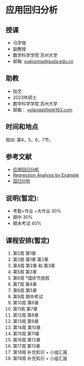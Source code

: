 # 应用回归分析
## 授课
- 马学俊
- 副教授 
- 数学科学学院  苏州大学
- 邮箱: xuejunma@suda.edu.cn
## 助教
- 陆艺
- 2023年硕士
- 数学科学学院  苏州大学
- 邮箱： yolandalillie@163.com
## 时间和地点
周四: 第4，5，6，7节，

## 参考文献
- [应用回归分析](https://item.jd.com/12663576.html)
- 	[Regression Analysis by Example](http://www1.aucegypt.edu/faculty/hadi/RABE5/)
- [回归分析](https://item.jd.com/12144095.html)
## 说明(暂定):
- 考勤+作业 +大作业 30%
- 期中 30%
- 期末考试 40%
## 课程安排(暂定)
1. 第2周 第1章 
2. 第3周 第1章  第2章 
3. 第4周 第2章 和  第3章
4. 第5周 第3章
5. 第6周  *国庆节放假
6. 第7周 第4章
7. 第8周  第5章
8. 第9周 期中考试
9. 第10周  第6章
10. 第11周  第7章
11. 第12周  第8章
12. 第13周   第9章 
13. 第14周  第10章
14. 第15周  第11章
15. 第16周  第12章
16. 第17周  第13章
17. 第18周  补充知识 + 小组汇报
18. 第19周  补充知识 + 小组汇报




